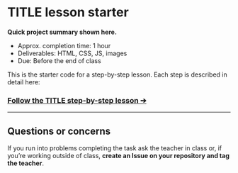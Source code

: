 # TITLE lesson starter

**Quick project summary shown here.**

- Approx. completion time: 1 hour
- Deliverables: HTML, CSS, JS, images
- Due: Before the end of class

This is the starter code for a step-by-step lesson. Each step is described in detail here:

### [**Follow the TITLE step-by-step lesson ➔**](https://learn-the-web.algonquindesign.ca/courses/web-dev-1/REPO/)

---

## Questions or concerns

If you run into problems completing the task ask the teacher in class or, if you’re working outside of class, **create an Issue on your repository and tag the teacher**.
